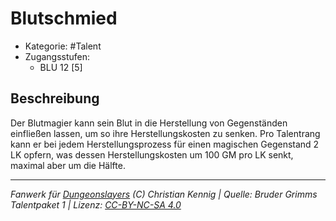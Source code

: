 <!---
Dies ist ein Fanwerk für DUNGEONSLAYERS (C) von Christian Kennig

Quellen:      [Bruder Grimms Talentpaket 1](https://www.f-space.de/ds4/downloads.html)
              [Talentbeschreibungen](https://www.f-space.de/ds4/tools-talentcards.html)
License:      [CC-BY-NC-SA 4.0](https://creativecommons.org/licenses/by-nc-sa/4.0/deed.de)
Richtlinien:  [Fanwerkrichtlinien](https://www.dungeonslayers.net/fanwerk-richtlinien/)
Autor:        Zauberlehrling
-->

  
# Blutschmied  
- Kategorie: #Talent  
- Zugangsstufen:  
  - BLU 12 [5]  

## Beschreibung  
Der Blutmagier kann sein Blut in die Herstellung von Gegenständen einfließen lassen, um so ihre Herstellungskosten zu senken. Pro Talentrang kann er bei jedem Herstellungsprozess für einen magischen Gegenstand 2 LK opfern, was dessen Herstellungskosten um 100 GM pro LK senkt, maximal aber um die Hälfte.


___  
*Fanwerk für [Dungeonslayers](https://www.dungeonslayers.net/) (C) Christian Kennig | Quelle: Bruder Grimms Talentpaket 1 | Lizenz: [CC-BY-NC-SA 4.0](https://creativecommons.org/licenses/by-nc-sa/4.0/deed.de)*  